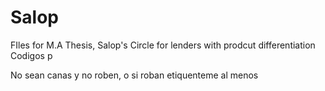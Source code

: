 # Salop
FIles for M.A Thesis, Salop's Circle for lenders with prodcut differentiation
Codigos p

No sean canas y no roben, o si roban etiquenteme al menos
